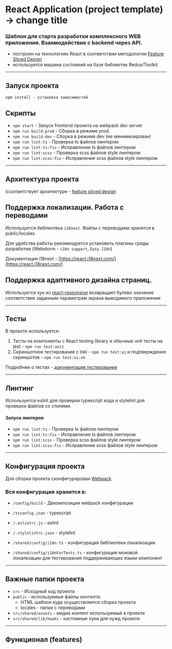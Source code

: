 # React Application (project template) -> change title
### Шаблон для старта разработки комплексного WEB приложения. Взаимодействие с backend через API.
- построен на технологиях React в соответствии методологии [Feature Sliced Design](https://feature-sliced.design/docs)
- используется машина состояний на базе библиотек Redux/Toolkit

---

## Запуск проекта
```shell
npm install - установка зависимостей
```

## Скрипты

- `npm start` - Запуск frontend проекта на webpack dev server
- `npm run build:prod` - Сборка в режиме prod
- `npm run build:dev` - Сборка в режиме dev (не минимизирован)
- `npm run lint:ts` - Проверка ts файлов линтером
- `npm run lint:ts:fix` - Исправление ts файлов линтером
- `npm run lint:scss` - Проверка scss файлов style линтером
- `npm run lint:scss:fix` - Исправление scss файлов style линтером

---

## Архитектура проекта

(соответствует архитектуре - [feature sliced design](https://feature-sliced.design/docs)

## Поддержка локализации. Работа с переводами

Используется библиотека `i18next`. Файлы с переводами хранятся в public/locales

Для удобства работы рекомендуется установить плагины среды разработки (Webstorm - `i18n support`, `Easy I18n`)

Документация i18next - [https://react.i18next.com/](https://react.i18next.com/)

## Поддержка адаптивного дизайна страниц.

Используется хук из [react-responsive](https://www.npmjs.com/package/react-responsive)
возвращает булево значение соответствия заданным параметрам экрана выводимого приложения 

----

## Тесты

В проекте используется:
1) Тесты на компоненты с React testing library и обычные unit тесты на jest - `npm run test:unit`
2) Скриншотное тестирование с loki - `npm run test:ui`  и подтверждение скриншотов - `npm run test:ui:ok`

Подробнее о тестах - [документация тестирования](./docs/tests.md)

----

## Линтинг

Используется eslint для проверки typescript кода и stylelint для проверки файлов со стилями.

#### Запуск линтеров
- `npm run lint:ts` - Проверка ts файлов линтером
- `npm run lint:ts:fix` - Исправление ts файлов линтером
- `npm run lint:scss` - Проверка scss файлов style линтером
- `npm run lint:scss:fix` - Исправление scss файлов style линтером

----

## Конфигурация проекта

Для сборки проекта сконфигурирован [Webpack](./docs/configs/webpack.md)

### Вся конфигурация хранится в:
- `/config/build` - Декомпозиция webpack конфигурации


- `/tsconfig.json` - typescript
- `/.eslintrc.js` - eslint
- `/.stylelintrc.json` - stylelint


- `/shared/config/i18n.ts` - конфигурация библиотеки локализации
- `/shared/config/i18nForTests.ts` - конфигурация моковой локализации для тестирования поддерживающих языки компонент  

---
## Важные папки проекта
- `src` - Исходный код проекта
- `public` - используемые файлы контента:
  - HTML шаблон куда осуществляется сборка проекта
  - locales - папки с переводами
- `src/shared/assets` - медиа контент используемый в проекте
- `src/shared/lib/hooks` - кастомные хуки для нужд проекта

----

## Функционал (features)

